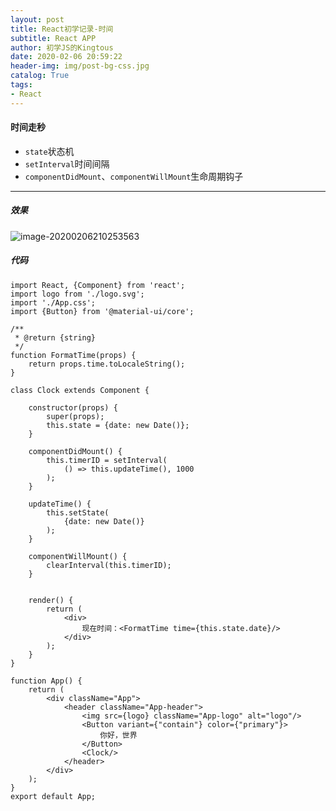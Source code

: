 ```yaml
---
layout: post
title: React初学记录-时间
subtitle: React APP
author: 初学JS的Kingtous
date: 2020-02-06 20:59:22
header-img: img/post-bg-css.jpg
catalog: True
tags:
- React
---
```


#### 时间走秒

- `state`状态机
- `setInterval`时间间隔
- `componentDidMount`、`componentWillMount`生命周期钩子

---

##### 效果

![image-20200206210253563](../img/unsorted/image-20200206210253563.png)

##### 代码

```react
import React, {Component} from 'react';
import logo from './logo.svg';
import './App.css';
import {Button} from '@material-ui/core';

/**
 * @return {string}
 */
function FormatTime(props) {
    return props.time.toLocaleString();
}

class Clock extends Component {

    constructor(props) {
        super(props);
        this.state = {date: new Date()};
    }

    componentDidMount() {
        this.timerID = setInterval(
            () => this.updateTime(), 1000
        );
    }

    updateTime() {
        this.setState(
            {date: new Date()}
        );
    }

    componentWillMount() {
        clearInterval(this.timerID);
    }


    render() {
        return (
            <div>
                现在时间：<FormatTime time={this.state.date}/>
            </div>
        );
    }
}

function App() {
    return (
        <div className="App">
            <header className="App-header">
                <img src={logo} className="App-logo" alt="logo"/>
                <Button variant={"contain"} color={"primary"}>
                    你好，世界
                </Button>
                <Clock/>
            </header>
        </div>
    );
}
export default App;
```

